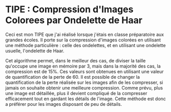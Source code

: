 # TIPE : Compression d'Images Colorees par Ondelette de Haar

Ceci est mon TIPE que j'ai réalisé lorsque j'étais en classe préparatoire aux grandes écoles.
Il porte sur la compression d'images colorées en utilisant une méthode particulière : celle des ondelettes, et en utilisant une ondelette usuelle, l'ondelette de Haar.

Cet algorithme permet, dans le meilleur des cas, de diviser la taille qu'occupe une image en mémoire par 3, mais dans la majorité des cas, la compression est de 15%. 
Ces valeurs sont obtenues en utilisant une valeur de quantification de la perte de 60.
Il est possible de changer la quantification de la perte réalisée sur les images afin de les compresser, si jamais on souhaite obtenir une meilleure compression.
Comme prévu, plus une image est détaillée, plus il devient compliqué de la compresser efficacement tout en gardant les détails de l'image.
Cette méthode est donc a préférer pour les images disposant de peu de détails.


